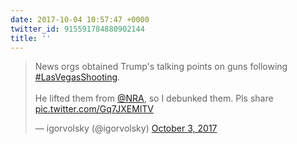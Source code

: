 ```yaml
---
date: 2017-10-04 10:57:47 +0000
twitter_id: 915591784880902144
title: ''
---
```


<blockquote class="twitter-tweet"><p lang="en" dir="ltr">News orgs obtained Trump&#39;s talking points on guns following <a href="https://twitter.com/hashtag/LasVegasShooting?src=hash&amp;ref_src=twsrc%5Etfw">#LasVegasShooting</a>.<br><br>He lifted them from <a href="https://twitter.com/NRA?ref_src=twsrc%5Etfw">@NRA</a>, so I debunked them. Pls share <a href="https://t.co/Gq7JXEMlTV">pic.twitter.com/Gq7JXEMlTV</a></p>&mdash; igorvolsky (@igorvolsky) <a href="https://twitter.com/igorvolsky/status/915361057073451009?ref_src=twsrc%5Etfw">October 3, 2017</a></blockquote>
<script async src="https://platform.twitter.com/widgets.js" charset="utf-8"></script>
